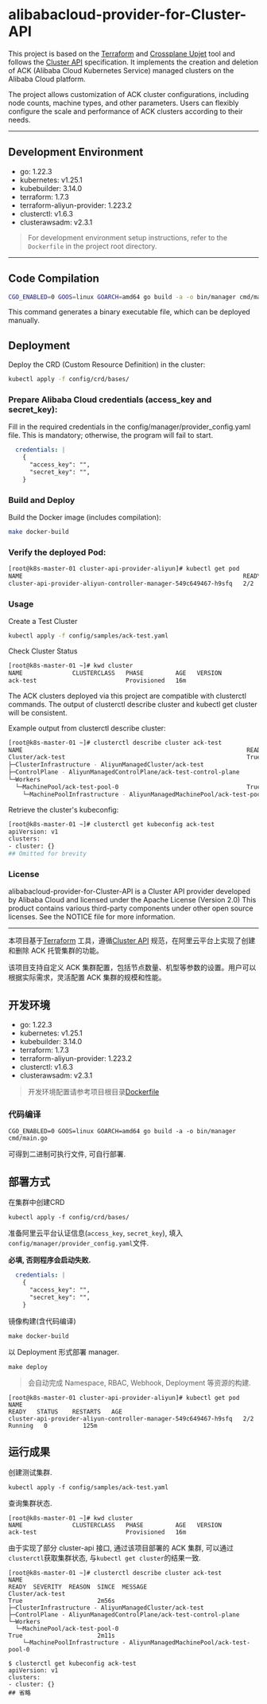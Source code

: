 # alibabacloud-provider-for-Cluster-API

This project is based on the [Terraform](https://developer.hashicorp.com/terraform) and [Crossplane Upjet](https://github.com/crossplane/upjet) tool and follows the [Cluster API](https://cluster-api.sigs.k8s.io/introduction) specification. It implements the creation and deletion of ACK (Alibaba Cloud Kubernetes Service) managed clusters on the Alibaba Cloud platform.

The project allows customization of ACK cluster configurations, including node counts, machine types, and other parameters. Users can flexibly configure the scale and performance of ACK clusters according to their needs.

---

## Development Environment

- go: 1.22.3
- kubernetes: v1.25.1
- kubebuilder: 3.14.0
- terraform: 1.7.3
- terraform-aliyun-provider: 1.223.2
- clusterctl: v1.6.3
- clusterawsadm: v2.3.1

> For development environment setup instructions, refer to the `Dockerfile` in the project root directory.

---

## Code Compilation

```bash
CGO_ENABLED=0 GOOS=linux GOARCH=amd64 go build -a -o bin/manager cmd/main.go
```
This command generates a binary executable file, which can be deployed manually.

## Deployment
Deploy the CRD (Custom Resource Definition) in the cluster:
```bash
kubectl apply -f config/crd/bases/
```
### Prepare Alibaba Cloud credentials (access_key and secret_key):

Fill in the required credentials in the config/manager/provider_config.yaml file. This is mandatory; otherwise, the program will fail to start.

```yaml
  credentials: |
    {
      "access_key": "",
      "secret_key": "",
    }
```
### Build and Deploy
Build the Docker image (includes compilation):
```bash
make docker-build
```
### Verify the deployed Pod:
```bash
[root@k8s-master-01 cluster-api-provider-aliyun]# kubectl get pod
NAME                                                              READY   STATUS    RESTARTS   AGE
cluster-api-provider-aliyun-controller-manager-549c649467-h9sfq   2/2     Running   0          125m
```
### Usage
Create a Test Cluster
```bash
kubectl apply -f config/samples/ack-test.yaml
```

Check Cluster Status
```bash
[root@k8s-master-01 ~]# kwd cluster
NAME              CLUSTERCLASS   PHASE         AGE   VERSION
ack-test                         Provisioned   16m
```

The ACK clusters deployed via this project are compatible with clusterctl commands. The output of clusterctl describe cluster and kubectl get cluster will be consistent.

Example output from clusterctl describe cluster:
```bash
[root@k8s-master-01 ~]# clusterctl describe cluster ack-test
NAME                                                               READY  SEVERITY  REASON  SINCE  MESSAGE
Cluster/ack-test                                                   True                     2m56s
├─ClusterInfrastructure - AliyunManagedCluster/ack-test
├─ControlPlane - AliyunManagedControlPlane/ack-test-control-plane
└─Workers
  └─MachinePool/ack-test-pool-0                                    True                     2m11s
    └─MachinePoolInfrastructure - AliyunManagedMachinePool/ack-test-pool-0
```

Retrieve the cluster's kubeconfig:
```bash
[root@k8s-master-01 ~]# clusterctl get kubeconfig ack-test
apiVersion: v1
clusters:
- cluster: {}
## Omitted for brevity
```

### License
alibabacloud-provider-for-Cluster-API is a Cluster API provider developed by Alibaba Cloud and licensed under the Apache License (Version 2.0)
This product contains various third-party components under other open source licenses.
See the NOTICE file for more information.

--- 

本项目基于[Terraform](https://developer.hashicorp.com/terraform) 工具，遵循[Cluster API](https://cluster-api.sigs.k8s.io/introduction) 规范，在阿里云平台上实现了创建和删除 ACK 托管集群的功能。

该项目支持自定义 ACK 集群配置，包括节点数量、机型等参数的设置。用户可以根据实际需求，灵活配置 ACK 集群的规模和性能。

## 开发环境

- go: 1.22.3
- kubernetes: v1.25.1
- kubebuilder: 3.14.0
- terraform: 1.7.3
- terraform-aliyun-provider: 1.223.2
- clusterctl: v1.6.3
- clusterawsadm: v2.3.1

> 开发环境配置请参考项目根目录[Dockerfile](./Dockerfile)

### 代码编译

```
CGO_ENABLED=0 GOOS=linux GOARCH=amd64 go build -a -o bin/manager cmd/main.go
```

可得到二进制可执行文件, 可自行部署.

## 部署方式

在集群中创建CRD

```
kubectl apply -f config/crd/bases/
```

准备阿里云平台认证信息(`access_key`, `secret_key`), 填入`config/manager/provider_config.yaml`文件.

**必填, 否则程序会启动失败.**

```yaml
  credentials: |
    {
      "access_key": "",
      "secret_key": "",
    }
```

镜像构建(含代码编译)

```
make docker-build
```

以 Deployment 形式部署 manager.

```
make deploy
```

> 会自动完成 Namespace, RBAC, Webhook, Deployment 等资源的构建.

```
[root@k8s-master-01 cluster-api-provider-aliyun]# kubectl get pod
NAME                                                              READY   STATUS    RESTARTS   AGE
cluster-api-provider-aliyun-controller-manager-549c649467-h9sfq   2/2     Running   0          125m
```

## 运行成果

创建测试集群.

```
kubectl apply -f config/samples/ack-test.yaml
```

查询集群状态.

```
[root@k8s-master-01 ~]# kwd cluster
NAME              CLUSTERCLASS   PHASE         AGE   VERSION
ack-test                         Provisioned   16m
```

由于实现了部分 cluster-api 接口, 通过该项目部署的 ACK 集群, 可以通过`clusterctl`获取集群状态, 与`kubectl get cluster`的结果一致.

```
[root@k8s-master-01 ~]# clusterctl describe cluster ack-test
NAME                                                               READY  SEVERITY  REASON  SINCE  MESSAGE
Cluster/ack-test                                                   True                     2m56s
├─ClusterInfrastructure - AliyunManagedCluster/ack-test
├─ControlPlane - AliyunManagedControlPlane/ack-test-control-plane
└─Workers
  └─MachinePool/ack-test-pool-0                                    True                     2m11s
    └─MachinePoolInfrastructure - AliyunManagedMachinePool/ack-test-pool-0

$ clusterctl get kubeconfig ack-test
apiVersion: v1
clusters:
- cluster: {}
## 省略
```
